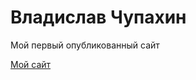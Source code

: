 # Владислав Чупахин
Мой первый опубликованный сайт

[Мой сайт](https://vladislavchupahin.github.io/myproject/Boostraphtml.html "Мой первый сайт")
